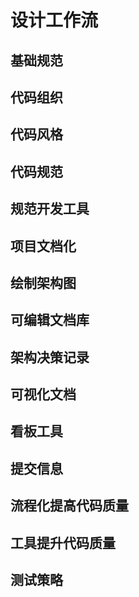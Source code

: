 # 设计工作流
## 基础规范
## 代码组织
## 代码风格
## 代码规范
## 规范开发工具
## 项目文档化
## 绘制架构图
## 可编辑文档库
## 架构决策记录
## 可视化文档
## 看板工具
## 提交信息
## 流程化提高代码质量
## 工具提升代码质量
## 测试策略







<style>
#app .theme-default-content {
    max-width: 1200px;
}
</style>
